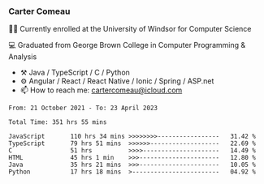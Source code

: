 ### Carter Comeau

🙋‍♂️ Currently enrolled at the University of Windsor for Computer Science

💻 Graduated from George Brown College in Computer Programming & Analysis

- ⚒️ Java / TypeScript / C / Python
- ⚙️ Angular / React / React Native / Ionic / Spring / ASP.net
- 📫 How to reach me: cartercomeau@icloud.com

<!--START_SECTION:waka-->

```text
From: 21 October 2021 - To: 23 April 2023

Total Time: 351 hrs 55 mins

JavaScript       110 hrs 34 mins >>>>>>>>-----------------   31.42 %
TypeScript       79 hrs 51 mins  >>>>>>-------------------   22.69 %
C                51 hrs          >>>>---------------------   14.49 %
HTML             45 hrs 1 min    >>>----------------------   12.80 %
Java             35 hrs 21 mins  >>>----------------------   10.05 %
Python           17 hrs 18 mins  >------------------------   04.92 %
```

<!--END_SECTION:waka-->
